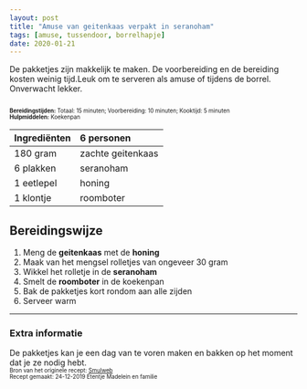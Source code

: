 ```yaml
---
layout: post
title: "Amuse van geitenkaas verpakt in seranoham"
tags: [amuse, tussendoor, borrelhapje]
date: 2020-01-21
---
```


De pakketjes zijn makkelijk te maken. De voorbereiding en de bereiding kosten weinig tijd.Leuk om te serveren als amuse of tijdens de borrel. Onverwacht lekker.  

<sub><sup>  
**Bereidingstijden:** Totaal: 15 minuten; Voorbereiding: 10 minuten; Kooktijd: 5 minuten  
**Hulpmiddelen:** Koekenpan
</sup></sub>

| Ingrediënten | 6 personen        |
|:------------ |:----------------- |
| 180 gram     | zachte geitenkaas |
| 6 plakken    | seranoham         |
| 1 eetlepel   | honing            |
| 1 klontje    | roomboter         |

## Bereidingswijze
1. Meng de **geitenkaas** met de **honing**
2. Maak van het mengsel rolletjes van ongeveer 30 gram
3. Wikkel het rolletje in de **seranoham**
4. Smelt de **roomboter** in de koekenpan
5. Bak de pakketjes kort rondom aan alle zijden
6. Serveer warm

-----------------------------------------------------------------------
### Extra informatie  
De pakketjes kan je een dag van te voren maken en bakken op het moment dat je ze nodig hebt.  
<sub><sup>
Bron van het originele recept: [Smulweb](https://www.smulweb.nl/recepten/1104763/Amuse-van-geitenkaas-verpakt-in-serranoham)  
Recept gemaakt: 24-12-2019 Etentje Madelein en familie
</sup></sub>

